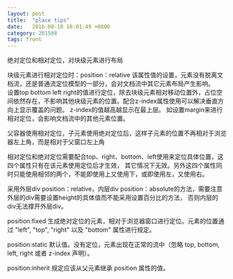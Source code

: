 ```yaml
---
layout: post
title:  "place tips"
date:   2016-08-16 16:01:49 +0800
category: 201508
tags: front
---
```

绝对定位和相对定位，对块级元素进行布局  

块级元素进行相对定位时：position：relative 该属性值的设置，元素没有脱离文档流，还是普通流定位模型的一部分，会对文档流中其它元素布局产生影响。  
设置top bottom left right的值进行定位，除去块级元素相对移动位置外，占位空间依然存在，不影响其他块级元素的位置。配合z-index属性使用可以解决垂直方向上显示覆盖的问题。
z-index的值越高越显示在最上层。
如设置margin来进行相对定位，会影响文档流中的其他元素位置。

父容器使用相对定位，子元素使用绝对定位后，这样子元素的位置不再相对于浏览器左上角，而是相对于父窗口左上角

相对定位和绝对定位需要配合top、right、bottom、left使用来定位具体位置，这四个属性只有在该元素使用定位后才生效，
其它情况下无效。另外这四个属性同时只能使用相邻的两个，不能即使用上又使用下，或即使用左，又使用右。

采用外层div position：relative，内层div position：absolute的方法，需要注意外层的div需要设置height的具体值而不能采用设置百分比的方法，
否则内层的div无法撑开外层div。

position:fixed 生成绝对定位的元素，相对于浏览器窗口进行定位。元素的位置通过 "left", "top", "right" 以及 "bottom" 属性进行规定。

position:static 默认值。没有定位，元素出现在正常的流中（忽略 top, bottom, left, right 或者 z-index 声明）。

position:inherit  规定应该从父元素继承 position 属性的值。